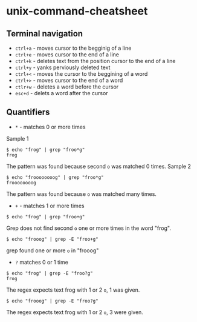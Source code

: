 # unix-command-cheatsheet


## Terminal navigation
- `ctrl+a` - moves cursor to the begginig of a line
- `ctrl+e` - moves cursor to the end of a line
- `ctrl+k` - deletes text from the position cursor to the end of a line
- `ctrl+y` - yanks perviously deleted text
- `ctrl+<` - moves the cursor to the beggining of a word
- `ctrl+>` - moves cursor to the end of a word
- `ctlr+w` - deletes a word before the cursor
- `esc+d` - delets a word after the cursor
## Quantifiers
- `*` - matches 0 or more times

Sample 1
```console
$ echo "frog" | grep "froo*g"
frog
```
The pattern was found because second `o` was matched 0 times.
Sample 2
```console
$ echo "froooooooog" | grep "froo*g"
froooooooog
```
The pattern was found because `o` was matched many times.

- `+` - matches 1 or more times
```console
$ echo "frog" | grep "froo+g"
```
Grep does not find second `o` one or more times in the word "frog".
```console
$ echo "frooog" | grep -E "froo+g"
```
grep found one or more `o` in "frooog" 
- `?` matches 0 or 1 time
```console
$ echo "frog" | grep -E "froo?g"
frog
```
The regex expects text frog with 1 or 2 `o`, 1 was given.

```console
$ echo "frooog" | grep -E "froo?g"
```
The regex expects text frog with 1 or 2 `o`, 3 were given.
